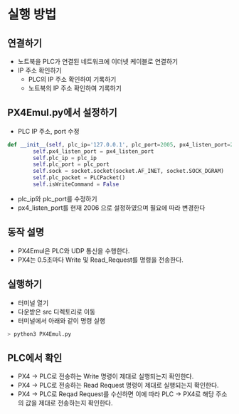 # 실행 방법

## 연결하기
* 노트북을 PLC가 연결된 네트워크에 이더넷 케이블로 연결하기
* IP 주소 확인하기
   * PLC의 IP 주소 확인하여 기록하기
   * 노트북의 IP 주소 확인하여 기록하기

## PX4Emul.py에서 설정하기
* PLC IP 주소, port 수정
```python
def __init__(self, plc_ip='127.0.0.1', plc_port=2005, px4_listen_port=2006):
        self.px4_listen_port = px4_listen_port
        self.plc_ip = plc_ip
        self.plc_port = plc_port
        self.sock = socket.socket(socket.AF_INET, socket.SOCK_DGRAM)
        self.plc_packet = PLCPacket()
        self.isWriteCommand = False
```
* plc_ip와 plc_port를 수정하기
* px4_listen_port를 현재 2006 으로 설정하였으며 필요에 따라 변경한다

## 동작 설명
* PX4Emul은 PLC와 UDP 통신을 수행한다.
* PX4는 0.5초마다 Write 및 Read_Request를 명령을 전송한다.
 
## 실행하기
* 터미널 열기
* 다운받은 src 디렉토리로 이동
* 터미널에서 아래와 같이 명령 실행
```bash
> python3 PX4Emul.py
```

## PLC에서 확인
* PX4 -> PLC로 전송하는 Write 명령이 제대로 실행되는지 확인한다.
* PX4 -> PLC로 전송하는 Read Request 명령이 제대로 실행되는지 확인한다.
* PX4 -> PLC로 Reqad Request를 수신하면 이에 따라 PLC -> PX4로 해당 주소의 값을 제대로 전송하는지 확인한다.
